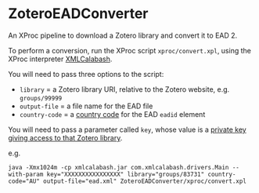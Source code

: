 # ZoteroEADConverter
An XProc pipeline to download a Zotero library and convert it to EAD 2.

To perform a conversion, run the XProc script `xproc/convert.xpl`, using the XProc interpreter [XMLCalabash](http://xmlcalabash.com/).

You will need to pass three options to the script:

* `library` = a Zotero library URI, relative to the Zotero website, e.g. `groups/99999`
* `output-file` = a file name for the EAD file
* `country-code` = a [country code](http://www.loc.gov/ead/tglib/elements/eadid.html) for the EAD `eadid` element

You will need to pass a parameter called `key`, whose value is a [private key giving access to that Zotero library](https://www.zotero.org/settings/keys). 

e.g.

```
java -Xmx1024m -cp xmlcalabash.jar com.xmlcalabash.drivers.Main --with-param key="XXXXXXXXXXXXXXXX" library="groups/83731" country-code="AU" output-file="ead.xml" ZoteroEADConverter/xproc/convert.xpl
```
